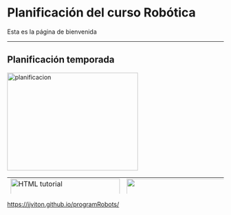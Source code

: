 # Planificación del curso Robótica

Esta es la página de bienvenida
<hr  />
<h2>Planificación temporada</h2>
<a href="https://github.com/jjviton/programRobots/blob/master/programacion/planGeneral_2.docx">
<img src="plan.jpg" alt="planificacion" style="width:304px;height:228px;">
</a>








<table style="height: 38px;" width="459">
<tbody>
<tr>
<td><a href="http://fpgawars.github.io/">
  <img src="https://github.com/FPGAwars/icezum/raw/master/wiki/V1.1-RC1/icezum-alhambra-v1.1.jpg" alt="HTML tutorial" width="254" height="181">
</a></td>
<td><img src="https://www.arduino.cc/new_home/assets/illu-arduino-UNO.png" alt="" width="254" height="181" /></td>
<td><img src="imagenes/AAEAAQAAAAAAAAZ2AAAAJDBiYzNlMTQ0LTkyMWYtNDY3My1hODFmLTgxZTYxMjc3OGZlZg[1].jpg" alt="" width="254" height="181" /></td>
</tr>
<tr>
<td><img src="https://html5-editor.net/tinymce/plugins/emoticons/img/smiley-foot-in-mouth.gif" alt="foot-in-mouth" /></td>
<td>  
<a href="https://scratch-io.wikispaces.com/">
  <img src="https://scratch-io.wikispaces.com/file/view/20150413_140712.jpg/547109164/656x372/20150413_140712.jpg" alt="Scratch IO shield" width="350" height="200">
</a>


</td>
<td>&nbsp;</td>
</tr>
</tbody>
</table>





https://jjviton.github.io/programRobots/
